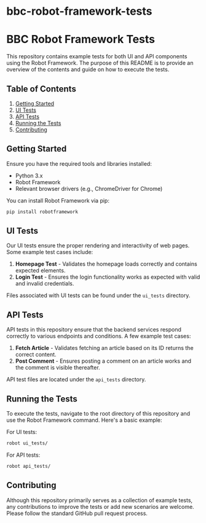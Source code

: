 # bbc-robot-framework-tests

# BBC Robot Framework Tests

This repository contains example tests for both UI and API components using the Robot Framework. The purpose of this README is to provide an overview of the contents and guide on how to execute the tests.

## Table of Contents

1. [Getting Started](#getting-started)
2. [UI Tests](#ui-tests)
3. [API Tests](#api-tests)
4. [Running the Tests](#running-the-tests)
5. [Contributing](#contributing)

## Getting Started

Ensure you have the required tools and libraries installed:

- Python 3.x
- Robot Framework
- Relevant browser drivers (e.g., ChromeDriver for Chrome)

You can install Robot Framework via pip:

```bash
pip install robotframework
```

## UI Tests

Our UI tests ensure the proper rendering and interactivity of web pages. Some example test cases include:

1. **Homepage Test** - Validates the homepage loads correctly and contains expected elements.
2. **Login Test** - Ensures the login functionality works as expected with valid and invalid credentials.

Files associated with UI tests can be found under the `ui_tests` directory.

## API Tests

API tests in this repository ensure that the backend services respond correctly to various endpoints and conditions. A few example test cases:

1. **Fetch Article** - Validates fetching an article based on its ID returns the correct content.
2. **Post Comment** - Ensures posting a comment on an article works and the comment is visible thereafter.

API test files are located under the `api_tests` directory.

## Running the Tests

To execute the tests, navigate to the root directory of this repository and use the Robot Framework command. Here's a basic example:

For UI tests:

```bash
robot ui_tests/
```

For API tests:

```bash
robot api_tests/
```

## Contributing

Although this repository primarily serves as a collection of example tests, any contributions to improve the tests or add new scenarios are welcome. Please follow the standard GitHub pull request process.
